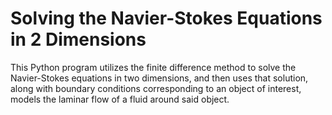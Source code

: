 # Solving the Navier-Stokes Equations in 2 Dimensions
This Python program utilizes the finite difference method to solve the Navier-Stokes equations in two dimensions, and then uses that solution, along with boundary conditions corresponding to an object of interest, models the laminar flow of a fluid around said object. 
